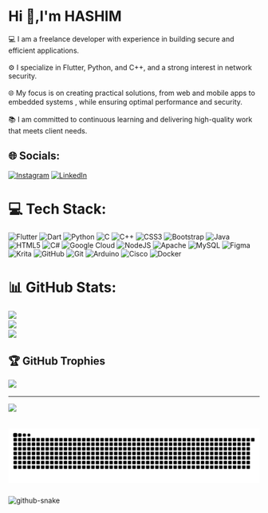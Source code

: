 # Hi 👋,I'm HASHIM
💻 I am a freelance developer with experience in building secure and efficient applications.<br><br>⚙️ I specialize in Flutter, Python, and C++, and a strong interest in network security.<br><br>🌐 My focus is on creating practical solutions, from web and mobile apps to embedded systems , while ensuring optimal performance and security.<br><br>📚 I am committed to continuous learning and delivering high-quality work that meets client needs.


## 🌐 Socials:
[![Instagram](https://img.shields.io/badge/Instagram-%23E4405F.svg?logo=Instagram&logoColor=white)](https://instagram.com/ash_him__/profilecard/?igsh=MjVvcmNnazgweWdo) [![LinkedIn](https://img.shields.io/badge/LinkedIn-%230077B5.svg?logo=linkedin&logoColor=white)](https://www.linkedin.com/in/ashhim/) 


# 💻 Tech Stack:
![Flutter](https://img.shields.io/badge/Flutter-%2302569B.svg?style=for-the-badge&logo=Flutter&logoColor=white) ![Dart](https://img.shields.io/badge/dart-%230175C2.svg?style=for-the-badge&logo=dart&logoColor=white) ![Python](https://img.shields.io/badge/python-3670A0?style=for-the-badge&logo=python&logoColor=ffdd54) ![C](https://img.shields.io/badge/c-%2300599C.svg?style=for-the-badge&logo=c&logoColor=white) ![C++](https://img.shields.io/badge/c++-%2300599C.svg?style=for-the-badge&logo=c%2B%2B&logoColor=white) ![CSS3](https://img.shields.io/badge/css3-%231572B6.svg?style=for-the-badge&logo=css3&logoColor=white) ![Bootstrap](https://img.shields.io/badge/bootstrap-%238511FA.svg?style=for-the-badge&logo=bootstrap&logoColor=white) ![Java](https://img.shields.io/badge/java-%23ED8B00.svg?style=for-the-badge&logo=openjdk&logoColor=white) ![HTML5](https://img.shields.io/badge/html5-%23E34F26.svg?style=for-the-badge&logo=html5&logoColor=white) ![C#](https://img.shields.io/badge/c%23-%23239120.svg?style=for-the-badge&logo=csharp&logoColor=white) ![Google Cloud](https://img.shields.io/badge/GoogleCloud-%234285F4.svg?style=for-the-badge&logo=google-cloud&logoColor=white) ![NodeJS](https://img.shields.io/badge/node.js-6DA55F?style=for-the-badge&logo=node.js&logoColor=white) ![Apache](https://img.shields.io/badge/apache-%23D42029.svg?style=for-the-badge&logo=apache&logoColor=white) ![MySQL](https://img.shields.io/badge/mysql-4479A1.svg?style=for-the-badge&logo=mysql&logoColor=white) ![Figma](https://img.shields.io/badge/figma-%23F24E1E.svg?style=for-the-badge&logo=figma&logoColor=white) ![Krita](https://img.shields.io/badge/Krita-203759?style=for-the-badge&logo=krita&logoColor=EEF37B) ![GitHub](https://img.shields.io/badge/github-%23121011.svg?style=for-the-badge&logo=github&logoColor=white) ![Git](https://img.shields.io/badge/git-%23F05033.svg?style=for-the-badge&logo=git&logoColor=white) ![Arduino](https://img.shields.io/badge/-Arduino-00979D?style=for-the-badge&logo=Arduino&logoColor=white) ![Cisco](https://img.shields.io/badge/cisco-%23049fd9.svg?style=for-the-badge&logo=cisco&logoColor=black) ![Docker](https://img.shields.io/badge/docker-%230db7ed.svg?style=for-the-badge&logo=docker&logoColor=white)
# 📊 GitHub Stats:
![](https://github-readme-stats.vercel.app/api?username=ashhim&theme=transparent&hide_border=true&include_all_commits=false&count_private=false)<br/>
![](https://github-readme-streak-stats.herokuapp.com/?user=ashhim&theme=transparent&hide_border=true)<br/>
![](https://github-readme-stats.vercel.app/api/top-langs/?username=ashhim&theme=transparent&hide_border=true&include_all_commits=false&count_private=false&layout=compact)

## 🏆 GitHub Trophies
![](https://github-profile-trophy.vercel.app/?username=ashhim&theme=blue_navy&no-frame=true&no-bg=true&margin-w=4)

---
[![](https://visitcount.itsvg.in/api?id=ashhim&icon=0&color=0)](https://visitcount.itsvg.in)

<!-- Proudly created with GPRM ( https://gprm.itsvg.in ) -->
##

<img src="https://raw.githubusercontent.com/ashhim/ashhim/output/snake.svg" alt="Snake animation" />

###

<picture>
  <source media="(prefers-color-scheme: dark)" srcset="https://raw.githubusercontent.com/ashhim/ashhim/output/github-snake-dark.svg" />
  <source media="(prefers-color-scheme: light)" srcset="https://raw.githubusercontent.com/ashhim/ashhim/output/github-snake.svg" />
  <img alt="github-snake" src="https://raw.githubusercontent.com/ashhim/ashhim/output/github-snake.svg" />
</picture>

###
